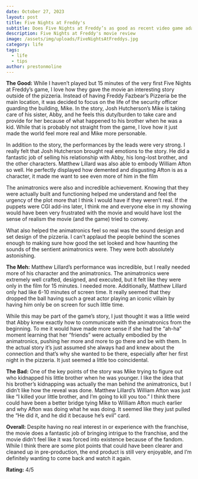 ```yaml
---
date: October 27, 2023
layout: post
title: Five Nights at Freddy's
subtitle: Does Five Nights at Freddy’s as good as recent video game adaptations? For the most part, yeah!
description: Five Nights at Freddy's movie review
image: /assets/img/uploads/FiveNightsAtFreddys.jpg
category: life
tags:
  - life
  - tips
author: prestonmoline
---
```


**The Good:**
While I haven’t played but 15 minutes of the very first Five Nights at Freddy’s game, I love how they gave the movie an interesting story outside of the pizzeria. Instead of having Freddy Fazbear’s Pizzeria be the main location, it was decided to focus on the life of the security officer guarding the building, Mike. In the story, Josh Hutcherson’s Mike is taking care of his sister, Abby, and he feels this duty/burden to take care and provide for her because of what happened to his brother when he was a kid. While that is probably not straight from the game, I love how it just made the world feel more real and Mike more personable.

In addition to the story, the performances by the leads were very strong. I really felt that Josh Hutcherson brought real emotions to the story. He did a fantastic job of selling his relationship with Abby, his long-lost brother, and the other characters. Matthew Lillard was also able to embody William Afton so well. He perfectly displayed how demented and disgusting Afton is as a character, it made me want to see even more of him in the film

The animatronics were also and incredible achievement. Knowing that they were actually built and functioning helped me understand and feel the urgency of the plot more that I think I would have if they weren’t real. If the puppets were CGI add-ins later, I think me and everyone else in my showing would have been very frustrated with the movie and would have lost the sense of realism the movie (and the game) tried to convey. 

What also helped the animatronics feel so real was the sound design and set design of the pizzeria. I can’t applaud the people behind the scenes enough to making sure how good the set looked and how haunting the sounds of the sentient animatronics were. They were both absolutely astonishing.

**The Meh:**
Matthew Lillard’s performance was incredible, but I really needed more of his character and the animatronics. The animatronics were extremely well crafted, designed, and executed, but it felt like they were only in the film for 15 minutes. I needed more. Additionally, Matthew Lillard only had like 6-10 minutes of screen time. It really seemed that they dropped the ball having such a great actor playing an iconic villain by having him only be on screen for such little time.

While this may be part of the game’s story, I just thought it was a little weird that Abby knew exactly how to communicate with the animatronics from the beginning. To me it would have made more sense if she had the “ah-ha” moment learning that her “friends” were actually embodied by the animatronics, pushing her more and more to go there and be with them. In the actual story it’s just assumed she always had and knew about the connection and that’s why she wanted to be there, especially after her first night in the pizzeria. It just seemed a little too coincidental. 

**The Bad:**
One of the key points of the story was Mike trying to figure out who kidnapped his little brother when he was younger. I like the idea that his brother’s kidnapping was actually the man behind the animatronics, but I didn’t like how the reveal was done. Matthew Lillard’s William Afton was just like “I killed your little brother, and I’m going to kill you too.” I think there could have been a better bridge tying Mike to William Afton much earlier and why Afton was doing what he was doing. It seemed like they just pulled the “He did it, and he did it because he’s evil” card.

**Overall:**
Despite having no real interest in or experience with the franchise, the movie does a fantastic job of bringing intrigue to the franchise, and the movie didn’t feel like it was forced into existence because of the fandom. While I think there are some plot points that could have been clearer and cleaned up in pre-production, the end product is still very enjoyable, and I’m definitely wanting to come back and watch it again.

**Rating:**
4/5 
